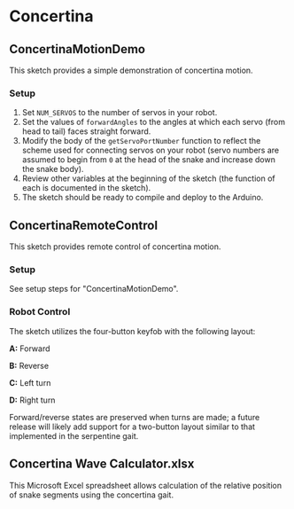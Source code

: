 # Concertina

## ConcertinaMotionDemo

This sketch provides a simple demonstration of concertina motion.

### Setup

1. Set `NUM_SERVOS` to the number of servos in your robot.
2. Set the values of `forwardAngles` to the angles at which each servo (from head to tail) faces straight forward.
3. Modify the body of the `getServoPortNumber` function to reflect the scheme used for connecting servos on your robot (servo numbers are assumed to begin from `0` at the head of the snake and increase down the snake body).
4. Review other variables at the beginning of the sketch (the function of each is documented in the sketch).
5. The sketch should be ready to compile and deploy to the Arduino.

## ConcertinaRemoteControl

This sketch provides remote control of concertina motion.

### Setup

See setup steps for "ConcertinaMotionDemo".

### Robot Control

The sketch utilizes the four-button keyfob with the following layout:

**A:** Forward

**B:** Reverse

**C:** Left turn

**D:** Right turn

Forward/reverse states are preserved when turns are made; a future release will likely add support for a two-button layout similar to that implemented in the serpentine gait.

## Concertina Wave Calculator.xlsx

This Microsoft Excel spreadsheet allows calculation of the relative position of snake segments using the concertina gait.